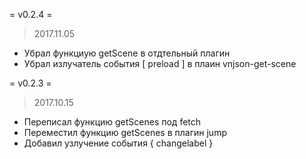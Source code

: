 
= v0.2.4 =
> 2017.11.05
  * Убрал функциую getScene в отдтельный плагин
  * Убрал излучатель события [ preload ] в плаин vnjson-get-scene

= v0.2.3 =
> 2017.10.15
  * Переписал функцию getScenes под fetch
  * Переместил функцию getScenes в плагин jump
  * Добавил узлучение события { changelabel }